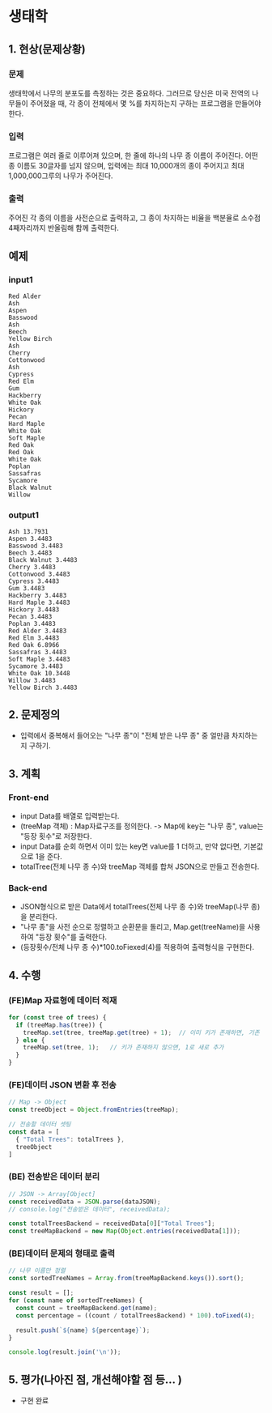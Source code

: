 # 생태학

## 1. 현상(문제상황) 
### 문제
생태학에서 나무의 분포도를 측정하는 것은 중요하다. 그러므로 당신은 미국 전역의 나무들이 주어졌을 때, 각 종이 전체에서 몇 %를 차지하는지 구하는 프로그램을 만들어야 한다.

### 입력
프로그램은 여러 줄로 이루어져 있으며, 한 줄에 하나의 나무 종 이름이 주어진다. 어떤 종 이름도 30글자를 넘지 않으며, 입력에는 최대 10,000개의 종이 주어지고 최대 1,000,000그루의 나무가 주어진다.

### 출력
주어진 각 종의 이름을 사전순으로 출력하고, 그 종이 차지하는 비율을 백분율로 소수점 4째자리까지 반올림해 함께 출력한다.

## 예제
### input1
```text
Red Alder
Ash
Aspen
Basswood
Ash
Beech
Yellow Birch
Ash
Cherry
Cottonwood
Ash
Cypress
Red Elm
Gum
Hackberry
White Oak
Hickory
Pecan
Hard Maple
White Oak
Soft Maple
Red Oak
Red Oak
White Oak
Poplan
Sassafras
Sycamore
Black Walnut
Willow
```

### output1
```text
Ash 13.7931
Aspen 3.4483
Basswood 3.4483
Beech 3.4483
Black Walnut 3.4483
Cherry 3.4483
Cottonwood 3.4483
Cypress 3.4483
Gum 3.4483
Hackberry 3.4483
Hard Maple 3.4483
Hickory 3.4483
Pecan 3.4483
Poplan 3.4483
Red Alder 3.4483
Red Elm 3.4483
Red Oak 6.8966
Sassafras 3.4483
Soft Maple 3.4483
Sycamore 3.4483
White Oak 10.3448
Willow 3.4483
Yellow Birch 3.4483
```

## 2. 문제정의
- 입력에서 중복해서 들어오는 "나무 종"이 "전체 받은 나무 종" 중 얼만큼 차지하는지 구하기. 

## 3. 계획 
### Front-end
- input Data를 배열로 입력받는다.
- (treeMap 객체) : Map자료구조를 정의한다. -> Map에 key는 "나무 종", value는 "등장 횟수"로 저장한다.
- input Data를 순회 하면서 이미 있는 key면 value를 1 더하고, 만약 없다면, 기본값으로 1을 준다.
- totalTree(전체 나무 종 수)와 treeMap 객체를 합쳐 JSON으로 만들고 전송한다.

### Back-end
- JSON형식으로 받은 Data에서 totalTrees(전체 나무 종 수)와 treeMap(나무 종)을 분리한다.
- "나무 종"을 사전 순으로 정렬하고 순환문을 돌리고, Map.get(treeName)을 사용하여 "등장 횟수"를 출력한다.
- (등장횟수/전체 나무 종 수)*100.toFiexed(4)를 적용하여 출력형식을 구현한다.

## 4. 수행
### (FE)Map 자료형에 데이터 적재
```js
for (const tree of trees) {
  if (treeMap.has(tree)) {
    treeMap.set(tree, treeMap.get(tree) + 1);  // 이미 키가 존재하면, 기존 값에 1을 더해 다시 저장
  } else {
    treeMap.set(tree, 1);   // 키가 존재하지 않으면, 1로 새로 추가
  }
}
```
### (FE)데이터 JSON 변환 후 전송
```js
// Map -> Object
const treeObject = Object.fromEntries(treeMap);

// 전송할 데이터 셋팅
const data = [
  { "Total Trees": totalTrees },
  treeObject
]
```

### (BE) 전송받은 데이터 분리
```js
// JSON -> Array[Object]
const receivedData = JSON.parse(dataJSON);
// console.log("전송받은 데이터", receivedData);

const totalTreesBackend = receivedData[0]["Total Trees"];
const treeMapBackend = new Map(Object.entries(receivedData[1]));
```

### (BE)데이터 문제의 형태로 출력
```js
// 나무 이름만 정렬
const sortedTreeNames = Array.from(treeMapBackend.keys()).sort();

const result = [];
for (const name of sortedTreeNames) {
  const count = treeMapBackend.get(name);
  const percentage = ((count / totalTreesBackend) * 100).toFixed(4);

  result.push(`${name} ${percentage}`);
}

console.log(result.join('\n'));
```

## 5. 평가(나아진 점, 개선해야할 점 등... )
- 구현 완료

